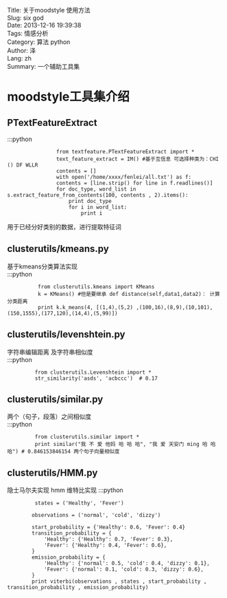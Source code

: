 Title: 关于moodstyle 使用方法  
Slug: six god  
Date: 2013-12-16 19:39:38  
Tags: 情感分析   
Category:  算法 python  
Author:  泽  
Lang:  zh  
Summary: 一个辅助工具集  

moodstyle工具集介绍  
============

PTextFeatureExtract  
----------------------------------
:::python

                    from textfeature.PTextFeatureExtract import *  
                    text_feature_extract = IM() #基于互信息 可选择种类为：CHI () DF WLLR  
                    contents = []  
                    with open('/home/xxxx/fenlei/all.txt') as f:  
                    contents = [line.strip() for line in f.readlines()]  
                    for doc_type, word_list in s.extract_feature_from_contents(100, contents , 2).items():  
                        print doc_type  
                        for i in word_list:   
                            print i  
用于已经分好类别的数据，进行提取特征词  

clusterutils/kmeans.py  
---------------------------
基于kmeans分类算法实现   
:::python

              from clusterutils.kmeans import KMeans
              k = KMeans() #但是要继承 def distance(self,data1,data2)： 计算分类距离   
              print k.k_means(4, [(1,4),(5,2) ,(100,16),(8,9),(10,101),(150,1555),(177,120),(14,4),(5,99)])  


clusterutils/levenshtein.py
-------------------------------------------------
字符串编辑距离 及字符串相似度  
:::python

             from clusterutils.Levenshtein import *
             str_similarity('asds', 'acbccc')  # 0.17  

clusterutils/similar.py  
------------------------------------------
两个（句子，段落）之间相似度    
:::python

             from clusterutils.similar import *
             print similar("我 不 爱 他妈 哈 哈 哈", "我 爱 天安门 ming 哈 哈 哈") # 0.846153846154 两个句子向量相似度  



clusterutils/HMM.py
-------------------------------------------------
隐士马尔夫实现 hmm 维特比实现
:::python

             states = ('Healthy', 'Fever') 

            observations = ('normal', 'cold', 'dizzy')

            start_probability = {'Healthy': 0.6, 'Fever': 0.4}
            transition_probability = {
                'Healthy': {'Healthy': 0.7, 'Fever': 0.3},
                'Fever': {'Healthy': 0.4, 'Fever': 0.6},
            }
            emission_probability = {
                'Healthy': {'normal': 0.5, 'cold': 0.4, 'dizzy': 0.1},
                'Fever': {'normal': 0.1, 'cold': 0.3, 'dizzy': 0.6},
            }
            print viterbi(observations , states , start_probability , transition_probability , emission_probability)
              



 

   
